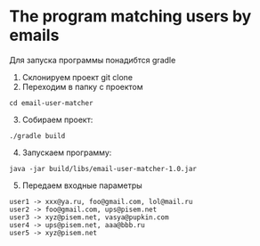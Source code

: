 # The program matching users by emails

Для запуска программы понадибтся gradle

1. Склонируем проект git clone
2. Переходим в папку с проектом
```
cd email-user-matcher
```
3. Собираем проект:
```
./gradle build
```
4. Запускаем программу:
```
java -jar build/libs/email-user-matcher-1.0.jar
```
5. Передаем входные параметры
```
user1 -> xxx@ya.ru, foo@gmail.com, lol@mail.ru
user2 -> foo@gmail.com, ups@pisem.net
user3 -> xyz@pisem.net, vasya@pupkin.com
user4 -> ups@pisem.net, aaa@bbb.ru
user5 -> xyz@pisem.net
```